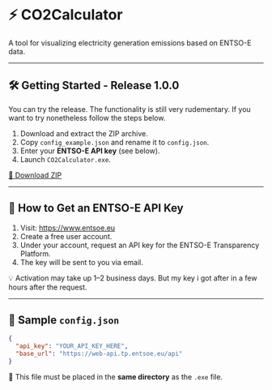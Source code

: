 
# ⚡ CO2Calculator 
A tool for visualizing electricity generation emissions based on ENTSO-E data.

---

## 🛠️ Getting Started - Release 1.0.0
You can try the release. The functionality is still very rudementary. If you want to try nonetheless follow the steps below.

1. Download and extract the ZIP archive.
2. Copy `config_example.json` and rename it to `config.json`.
3. Enter your **ENTSO-E API key** (see below).
4. Launch `CO2Calculator.exe`.

[🔽 Download ZIP](https://github.com/lucafeldk/CO2Calculator/releases/download/v1.0.0/CO2Calculator_v1.0.0_Windows.zip)

---

## 🔑 How to Get an ENTSO-E API Key

1. Visit: https://www.entsoe.eu
2. Create a free user account.
3. Under your account, request an API key for the ENTSO-E Transparency Platform.
4. The key will be sent to you via email.

💡 Activation may take up 1–2 business days. But my key i got after in a few hours after the request.

---

## 🧾 Sample `config.json`

```json
{
  "api_key": "YOUR_API_KEY_HERE",
  "base_url": "https://web-api.tp.entsoe.eu/api"
}
```

📁 This file must be placed in the **same directory** as the `.exe` file.
